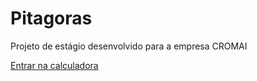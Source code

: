 # Pitagoras
 Projeto de estágio desenvolvido para a empresa CROMAI

<a href="https://jcdfilho.github.io/Pitagoras/main.html">Entrar na calculadora</a>